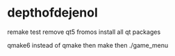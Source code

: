 # depthofdejenol
remake test
remove qt5 fromos
install all qt packages

qmake6 instead of qmake
then make
then ./game_menu

